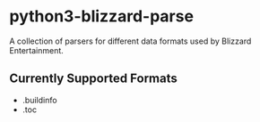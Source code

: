 # python3-blizzard-parse

A collection of parsers for different data formats used by Blizzard Entertainment.

## Currently Supported Formats
- .buildinfo
- .toc
